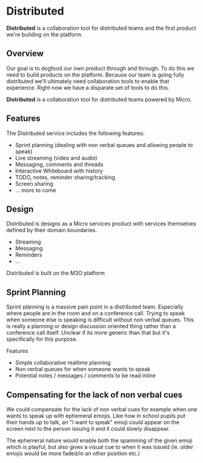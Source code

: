 # Distributed

**Distributed** is a collaboration tool for distributed teams and the first product we're building on the platform.

## Overview

Our goal is to dogfood our own product through and through. To do this we need to build products on the 
platform. Because our team is going fully distributed we'll ultimately need collaboration tools to enable 
that experience. Right now we have a disparate set of tools to do this. 

**Distributed** is a collaboration tool for distributed teams powered by Micro.

## Features

The Distributed service includes the following features:

- Sprint planning (dealing with non verbal queues and allowing people to speak)
- Live streaming (video and audio)
- Messaging, comments and threads
- Interactive Whiteboard with history
- TODO, notes, reminder sharing/tracking
- Screen sharing
- ... more to come

## Design

Distributed is designs as a Micro services product with services themselves defined by their domain boundaries.

- Streaming
- Messaging
- Reminders
- ...

Distributed is built on the M3O platform

## Sprint Planning

Sprint planning is a massive pain point in a distributed team. Especially where people are in the room and on a conference call. 
Trying to speak when someone else is speaking is difficult without non verbal queues. This is really a planning or 
design discussion oriented thing rather than a conference call itself. Unclear if its more generic than that but it's 
specifically for this purpose.

Features

- Simple collaborative realtime planning
- Non verbal queues for when someone wants to speak
- Potential notes / messages / comments to be read inline

## Compensating for the lack of non verbal cues

We could compensate for the lack of non verbal cues for example when one wants to speak up with ephemeral emojis.
Like how in school pupils put their hands up to talk, an "I want to speak" emoji could appear on the screen next to the person issuing it and it could slowly disappear.

The ephemeral nature would enable both the spamming of the given emoji which is playful, but also gives a visual cue to when it was issued (ie. older emojis would be more faded/in an other position etc.)
